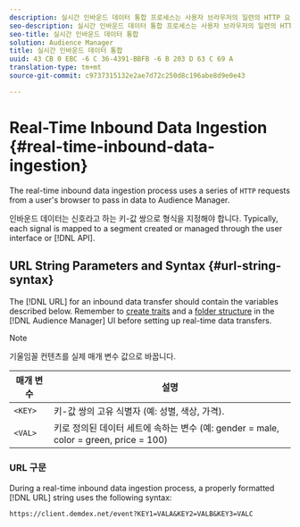 ```yaml
---
description: 실시간 인바운드 데이터 통합 프로세스는 사용자 브라우저의 일련의 HTTP 요청을 사용하여 Audience Manager에 데이터를 전달합니다.
seo-description: 실시간 인바운드 데이터 통합 프로세스는 사용자 브라우저의 일련의 HTTP 요청을 사용하여 Audience Manager에 데이터를 전달합니다.
seo-title: 실시간 인바운드 데이터 통합
solution: Audience Manager
title: 실시간 인바운드 데이터 통합
uuid: 43 CB 0 EBC -6 C 36-4391-BBFB -6 B 203 D 63 C 69 A
translation-type: tm+mt
source-git-commit: c9737315132e2ae7d72c250d8c196abe8d9e0e43

---
```



# Real-Time Inbound Data Ingestion {#real-time-inbound-data-ingestion}

The real-time inbound data ingestion process uses a series of `HTTP` requests from a user&#39;s browser to pass in data to Audience Manager.

<!-- c_rt_inbound_real_time.xml -->

인바운드 데이터는 신호라고 하는 키-값 쌍으로 형식을 지정해야 합니다. Typically, each signal is mapped to a segment created or managed through the user interface or [!DNL API].

## URL String Parameters and Syntax {#url-string-syntax}

The [!DNL URL] for an inbound data transfer should contain the variables described below. Remember to [create traits](../../../features/traits/create-onboarded-rule-based-traits.md) and a [folder structure](../../../features/traits/trait-storage.md#create-trait-storage-folder) in the [!DNL Audience Manager] UI before setting up real-time data transfers.

>[!NOTE]
>
>기울임꼴 컨텐츠를 실제 매개 변수 값으로 바꿉니다.

| 매개 변수 | 설명 |
|---|---|
| `<KEY>` | 키-값 쌍의 고유 식별자 (예: 성별, 색상, 가격). |
| `<VAL>` | 키로 정의된 데이터 세트에 속하는 변수 (예: gender = male, color = green, price = 100) |

### URL 구문

During a real-time inbound data ingestion process, a properly formatted [!DNL URL] string uses the following syntax:

```
https://client.demdex.net/event?KEY1=VALA&KEY2=VALB&KEY3=VALC
```
